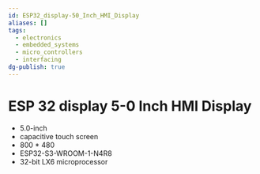 ```yaml
---
id: ESP32_display-50_Inch_HMI_Display
aliases: []
tags:
  - electronics
  - embedded_systems
  - micro_controllers
  - interfacing
dg-publish: true
---
```

# ESP 32 display 5-0 Inch HMI Display 
- 5.0-inch
- capacitive touch screen
- 800 \* 480
- ESP32-S3-WROOM-1-N4R8
- 32-bit LX6 microprocessor